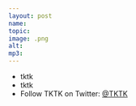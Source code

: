 ```yaml
---
layout: post
name: 
topic: 
image: .png
alt: 
mp3: 
---
```



* tktk
* tktk
* Follow TKTK on Twitter: [@TKTK](https://twitter.com/TKTK)